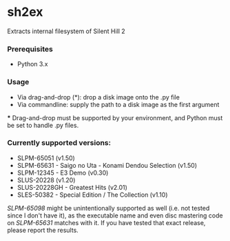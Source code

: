 # sh2ex
Extracts internal filesystem of Silent Hill 2

### Prerequisites
* Python 3.x

### Usage
* Via drag-and-drop (&#42;): drop a disk image onto the .py file
* Via commandline: supply the path to a disk image as the first argument

**&#42;** Drag-and-drop must be supported by your environment, and Python must be set to handle .py files.

### Currently supported versions:
* SLPM-65051 (v1.50)
* SLPM-65631 - Saigo no Uta - Konami Dendou Selection (v1.50)
* SLPM-12345 - E3 Demo (v0.30)
* SLUS-20228 (v1.20)
* SLUS-20228GH - Greatest Hits (v2.01)
* SLES-50382 - Special Edition / The Collection (v1.10)

*SLPM-65098* might be unintentionally supported as well (i.e. not tested since I don't have it), as the executable name and even disc mastering code on *SLPM-65631* matches with it. If you have tested that exact release, please report the results.
